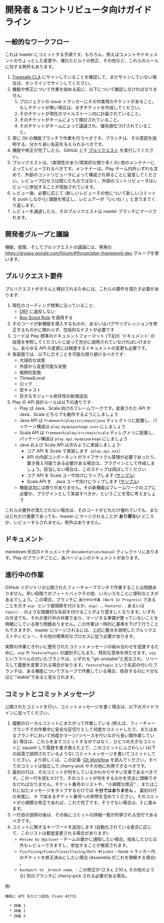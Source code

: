 <!-- translated -->
<!--
# Developer & Contributor Guidelines
-->
# 開発者 & コントリビュータ向けガイドライン

<!--
## General Workflow
-->
## 一般的なワークフロー

<!--
This is the process for committing code into master. There are of course exceptions to these rules, for example minor changes to comments and documentation, fixing a broken build etc.
-->
これは master にコミットする手順です。もちろん、例えばコメントやドキュメントのちょっとした変更や、壊れたビルドの修正、その他など、これらのルールに対する例外もあります。

<!--
1. Make sure you have signed the [Typesafe CLA](http://www.typesafe.com/contribute/cla), if not, sign it online.
2. Before starting to work on a feature or a fix, you have to make sure that:
    1. There is a ticket for your work in the project's issue tracker. If not, create it first.
    2. The ticket has been scheduled for the current milestone.
    3. The ticket is estimated by the team.
    4. The ticket have been discussed and prioritized by the team.
3. You should always perform your work in a Git feature branch. The branch should be given a descriptive name that explains its intent.
4. When the feature or fix is completed you should open a [Pull Request](https://help.github.com/articles/using-pull-requests) on GitHub.
5. The Pull Request should be reviewed by other maintainers (as many as feasible/practical). Note that the maintainers can consist of outside contributors, both within and outside the Play team. Outside contributors are encouraged to participate in the review process, it is not a closed process.
6. After the review you should fix the issues as needed (pushing a new commit for new review etc.), iterating until the reviewers give their thumbs up.
7. Once the code has passed review the Pull Request can be merged into the master branch.
-->
1. [Typesafe CLA](http://www.typesafe.com/contribute/cla) にサインしていることを確認して、まだサインしていない場合は、オンラインでサインしてください。
2. 機能や修正について作業を始める前に、以下について確認しなければなりません:
    1. プロジェクトの issue トラッカーにその作業用のチケットがあること。もしチケットが無い場合は、まずチケットを作成してください。
    2. そのチケットが現在のマイルストーン内に計画されていること。
    3. そのチケットがチームによって検討されていること。
    4. そのチケットがチームによって議論され、優先順位づけされていること。
3. 常に Git の機能ブランチで作業を行うべきです。ブランチは、その意図を説明する、分かり易い名前を与えられるべきです。
4. 機能や修正が完了したら、GitHub 上で [プルリクエスト](https://help.github.com/articles/using-pull-requests) を実行してください。
5. プルリクエストは、(実現性があり/現実的な限り多くの) 他のメンテナーによってレビューされるべきです。メンテナーは、Play チーム内外いずれも含めて、外部のコントリビュータによって構成され得ることに留意してください。レビュープロセスは閉じたものではなく、外部のコントリビュータはレビューに参加することが奨励されています。
6. レビュー後、必要に応じて (新しいレビューその他について新しいコミットを push しながら) 課題を修正し、レビュア―が「いいね！」と言うまでくり返します。
7. レビューを通過したら、そのプルリクエストは master ブランチにマージされます。

<!--
## Developer group & discussions
-->
## 開発者グループと議論

<!--
To discuss features, proposal and pull-requests, use the dedicated group at https://groups.google.com/forum/#!forum/play-framework-dev.
-->
機能、提案、そしてプルリクエストの議論には、専用の https://groups.google.com/forum/#!forum/play-framework-dev グループを使います。

<!--
## Pull Request Requirements
-->
## プルリクエスト要件

<!--
For a Pull Request to be considered at all it has to meet these requirements:
-->
プルリクエストがきちんと検討されるためには、これらの要件を満たす必要があります:

<!--
1. Live up to the current code standard:
   - Not violate [DRY](http://programmer.97things.oreilly.com/wiki/index.php/Don%27t_Repeat_Yourself).
   - [Boy Scout Rule](http://programmer.97things.oreilly.com/wiki/index.php/The_Boy_Scout_Rule) needs to have been applied.
2. Regardless if the code introduces new features or fixes bugs or regressions, it must have comprehensive tests.
3. The code must be well documented in the Play standard documentation format (see the ‘Documentation’ section below). Each API change must have the corresponding documentation change.
4. Implementation-wise, the following things should be avoided as much as possible:
   * Global state
   * Public mutable state
   * Implicit conversions
   * ThreadLocal
   * Locks
   * Casting
   * Introducing new, heavy external dependencies
5. The Play API design rules are the following:
   * Play is a Java and Scala framework, make sure your changes are working for both API-s
   * Java APIs should go to ```framework/play/src/main/java```, package structure is ```play.myapipackage.xxxx```
   * Scala APIs should go to ```framework/play/src/main/scala```, where the package structure is ```play.api.myapipackage```
   * Java and Scala APIs should be implemented the following way:
     * implement the core API in scala (```play.api.xxx```)
     * if your component requires life cycle management or needs to be swappable, create a plugin, otherwise skip this step
     * wrap core API for scala users ([example]  (https://github.com/playframework/Play20/blob/master/framework/src/play/src/main/scala/play/api/cache/Cache.scala#L69))
     * wrap scala API for java users ([example](https://github.com/playframework/Play20/blob/master/framework/src/play/src/main/java/play/cache/Cache.java))
   * Features are forever, always think about whether a new feature really belongs to the core framework or it should be implemented as a plugin
 -->
1. 現在のコーディング標準に沿っていること:
   - [DRY](http://programmer.97things.oreilly.com/wiki/index.php/Don%27t_Repeat_Yourself) に違反しない
   - [Boy Scout Rule](http://programmer.97things.oreilly.com/wiki/index.php/The_Boy_Scout_Rule) を適用する
2. そのコードが新機能を導入するものか、あるいはバグやリグレッションを修正するものかに関わらず、包括的なテストが必要です
3. コードは Play 標準のドキュメントフォーマット (下記の 'ドキュメント' の段落を参照してください) に従って充分に説明されていなければいけません。あらゆる API の変更には関連するドキュメントの変更も必要です。
4. 実装面では、以下に示すことを可能な限り避けるべきです:
     * 大域的な状態
     * 外部から変更可能な状態
     * 暗黙的変換
     * ThreadLocal
     * ロック
     * 型キャスト
     * 巨大なモジュール依存性の新規追加
5. Play の API 設計ルールは以下の通りです:
   * Play は Java、Scala 向けのフレームワークです。変更された API が Java、Scala どちらでも動作するようにしましょう
   * Java API は ```framework/play/src/main/java``` ディレクトリに配置し、パッケージ構成は ```play.myapipackage.xxxx``` にしましょう
   * Scala API は ```framework/play/src/main/scala``` ディレクトリに配置し、パッケージ構成は ```play.api.myapipackage``` にしましょう
   * Java および Scala API は次のように実装しましょう:
     * コア API を Scala で実装します（```play.api.xxx```）
     * API の内部コンポーネントがライフサイクル管理が必要であったり、置き換え可能である必要がある場合は、プラグインとして作成しましょう。該当しない場合は、このステップは飛ばしてください
     * コア API を Scala ユーザ向けにラップします ([サンプル](https://github.com/playframework/Play20/blob/master/framework/src/play/src/main/scala/play/api/cache/Cache.scala#L69))
     * Scala API を　Java ユーザ向けにラップします ([サンプル](https://github.com/playframework/Play20/blob/master/framework/src/play/src/main/java/play/cache/Cache.java))
   * 機能追加には限りがありません。その新機能はフレームワークのコアに必要か、プラグインとして実装すべきか、ということを常に考えましょう

<!--
If these requirements are not met then the code should **not** be merged into master, or even reviewed - regardless of how good or important it is. No exceptions.
-->
これらの要件が満たされない場合は、そのコードがどれだけ優れていても、またはどれだけ重要であっても、master にマージされることが **あり得ない** どころか、レビューすらされません。例外はありません。

<!--
## Documentation
-->
## ドキュメント

<!--
The documentation live as markdown pages into the `documentation/manual` directory. Each Play branch has it own documentation version.
-->
markdown 形式のドキュメントが `documentation/manual` ディレクトリにあります。Play のブランチごとに、各バージョンのドキュメントがあります。

<!--
## Work In Progress
-->
## 進行中の作業

<!--
It is ok to work on a public feature branch in the GitHub repository. Something that can sometimes be useful for early feedback etc. If so then it is preferable to name the branch accordingly. This can be done by either prefix the name with ``wip-`` as in ‘Work In Progress’, or use hierarchical names like ``wip/..``, ``feature/..`` or ``topic/..``. Either way is fine as long as it is clear that it is work in progress and not ready for merge. This work can temporarily have a lower standard. However, to be merged into master it will have to go through the regular process outlined above, with Pull Request, review etc..
-->
GitHub リポジトリの公開されたフィーチャーブランチで作業することは問題ありません。早い段階でのフィードバックその他、いろいろなことに便利なときがあるでしょう。この場合、ブランチに `進行中の作業 (Work In Progress)` であることを示す ``wip-`` という接頭辞を付けるか、``wip/..``, ``feature/..`` あるいは ``topic/..`` のような階層的な名前を付けることがより望ましくなります。いずれの方法でも、それが進行中の作業であり、マージする準備が整っていないことを明確にしている限り問題ありません。この作業は一時的に基準を下げて行うこともできますが、master にマージされるには、上記に要点を説明したプルリクエストやレビュー、その他の標準的なプロセスに従う必要があります。

<!--
Also, to facilitate both well-formed commits and working together, the ``wip`` and ``feature``/``topic`` identifiers also have special meaning.   Any branch labelled with ``wip`` is considered “git-unstable” and may be rebased and have its history rewritten.   Any branch with ``feature``/``topic`` in the name is considered “stable” enough for others to depend on when a group is working on a feature.
-->
実際の作業ときれいに整形されたコミットメッセージの組み合わせを促進するために、``wip`` や ``feature``/``topic`` の識別子にもまた、特別な意味を持たせます。``wip`` というラベルの付いたブランチは、いずれも "git-unstable”と見なされ、リベースして履歴を変更される場合があります。``feature``/``topic`` という名前の付いたブランチは、ある機能についてグループで作業している場合、依存するのに十分なほど "stable”であると見なされます。

<!--
## Creating Commits And Writing Commit Messages
-->
## コミットとコミットメッセージ

<!--
Follow these guidelines when creating public commits and writing commit messages.
-->
公開されたコミットを行い、コミットメッセージを書く場合は、以下のガイドラインに従ってください。

<!--
1. If your work spans multiple local commits (for example; if you do safe point commits while working in a feature branch or work in a branch for long time doing merges/rebases etc.) then please do not commit it all but rewrite the history by squashing the commits into a single big commit which you write a good commit message for (like discussed in the following sections). For more info read this article: [Git Workflow](http://sandofsky.com/blog/git-workflow.html). Every commit should be able to be used in isolation, cherry picked etc.
2. First line should be a descriptive sentence what the commit is doing. It should be possible to fully understand what the commit does by just reading this single line. It is **not ok** to only list the ticket number, type "minor fix" or similar. Include reference to ticket number, prefixed with #, at the end of the first line. If the commit is a small fix, then you are done. If not, go to 3.
3. Following the single line description should be a blank line followed by an enumerated list with the details of the commit.
4. Add keywords for your commit (depending on the degree of automation we reach, the list may change over time):
    * ``Review by @gituser`` - if you want to notify someone on the team. The others can, and are encouraged to participate.
    * ``Fix/Fixing/Fixes/Close/Closing/Refs #ticket`` - if you want to mark the ticket as fixed in the issue tracker (Assembla understands this).
    * ``backport to _branch name_`` - if the fix needs to be cherry-picked to another branch (like 2.9.x, 2.10.x, etc)
  -->
1. 複数のローカルコミットにまたがって作業している (例えば、フィーチャーブランチでの作業中に安全な区切りとして何度かコミットしたり、またはあるブランチにおいて何度かマージ/リベースを行いながら長い間作業している) 場合は、これらを全てコミットするのではなく、ひとつの大きなコミットに squash して履歴を書き換えた上で、このコミットにふさわしい (以下の段落で説明されているような) コミットメッセージを書いてコミットしてください。より詳しくは、この記事: [Git Workflow](http://sandofsky.com/blog/git-workflow.html) を読んでください。すべてのコミットは独立して cherry-pick やその他に利用できるべきです。
2. 最初の行は、そのコミットが何をしているかわかりやすい文章であるべきです。この一行を読むだけで、そのコミットが何をするのかを完全に理解できなければなりません。チケット番号のリストや、"小規模な修正" 、またはこれに似たメッセージをタイプするだけでは **十分ではありません** 。
最初の行の末尾に、＃ で始まるチケット番号への参照を含めてください。そのコミットが小規模な修正であれば、これで完了です。そうでない場合は、3 に進みます。
3. 一行目の説明の後は、その後にコミットの詳細一覧が列挙される空行であるべきです。
4. コミットに関するキーワードを追加します (自動化されている度合に応じて、このリストは都度変更される場合があります):
    * ``Review by @gituser`` - チームの誰かに通知したい場合。指名したひと以外もレビューできますし、参加することが推奨されます。
    * ``Fix/Fixing/Fixes/Close/Closing/Refs #ticket`` - issue トラッカー内のチケットを修正済みにしたい場合 (Assembla がこれを理解する場合) 。
    * ``backport to _branch name_`` - この修正が (2.9.x, 2.10.x, その他のような) 別のブランチに cherry-pick される必要がある場合。

<!--
Example:
-->
例:

<!--
    Adding monadic API to Future. Fixes #2731

      * Details 1
      * Details 2
      * Details 3
-->
    機能に API をひとつ追加。Fixes #2731

      * 詳細 1
      * 詳細 2
      * 詳細 3
